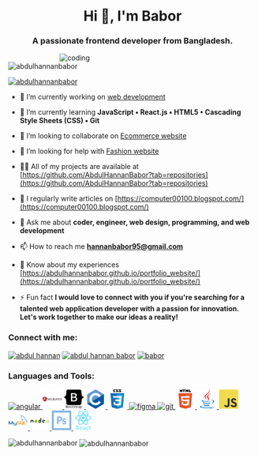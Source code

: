 
<h1 align="center">Hi 👋, I'm Babor</h1>
<h3 align="center">A passionate frontend developer from Bangladesh.</h3>

<img align="right" alt="coding" width="400" src="https://i.gifer.com/PwSB.gif">

<p align="left"> <img src="https://komarev.com/ghpvc/?username=abdulhannanbabor&label=Profile%20views&color=0e75b6&style=flat" alt="abdulhannanbabor" /> </p>

<p align="left"> <a href="https://github.com/ryo-ma/github-profile-trophy"><img src="https://github-profile-trophy.vercel.app/?username=abdulhannanbabor" alt="abdulhannanbabor" /></a> </p>

- 🔭 I’m currently working on [web development](https://abdulhannanbabor.github.io/portfolio_website/)

- 🌱 I’m currently learning **JavaScript • React.js • HTML5 • Cascading Style Sheets (CSS) • Git**

- 👯 I’m looking to collaborate on [Ecommerce website](https://abdulhannanbabor.github.io/Panda_Commerse_website/)

- 🤝 I’m looking for help with [Fashion website](https://abdulhannanbabor.github.io/Penguin-fashion-tailwind/)

- 👨‍💻 All of my projects are available at [https://github.com/AbdulHannanBabor?tab=repositories](https://github.com/AbdulHannanBabor?tab=repositories)

- 📝 I regularly write articles on [https://computer00100.blogspot.com/](https://computer00100.blogspot.com/)

- 💬 Ask me about **coder, engineer, web design, programming, and web development**

- 📫 How to reach me **hannanbabor95@gmail.com**

- 📄 Know about my experiences [https://abdulhannanbabor.github.io/portfolio_website/](https://abdulhannanbabor.github.io/portfolio_website/)

- ⚡ Fun fact **I would love to connect with you if you're searching for a talented web application developer with a passion for innovation. Let's work together to make our ideas a reality!**

<h3 align="left">Connect with me:</h3>
<p align="left">
<a href="https://linkedin.com/in/abdul hannan" target="blank"><img align="center" src="https://raw.githubusercontent.com/rahuldkjain/github-profile-readme-generator/master/src/images/icons/Social/linked-in-alt.svg" alt="abdul hannan" height="30" width="40" /></a>
<a href="https://fb.com/abdul hannan babor" target="blank"><img align="center" src="https://raw.githubusercontent.com/rahuldkjain/github-profile-readme-generator/master/src/images/icons/Social/facebook.svg" alt="abdul hannan babor" height="30" width="40" /></a>
<a href="https://www.youtube.com/c/babor" target="blank"><img align="center" src="https://raw.githubusercontent.com/rahuldkjain/github-profile-readme-generator/master/src/images/icons/Social/youtube.svg" alt="babor" height="30" width="40" /></a>
</p>

<h3 align="left">Languages and Tools:</h3>
<p align="left"> <a href="https://angular.io" target="_blank" rel="noreferrer"> <img src="https://angular.io/assets/images/logos/angular/angular.svg" alt="angular" width="40" height="40"/> </a> <a href="https://angular.io" target="_blank" rel="noreferrer"> <img src="https://raw.githubusercontent.com/devicons/devicon/master/icons/angularjs/angularjs-original-wordmark.svg" alt="angularjs" width="40" height="40"/> </a> <a href="https://getbootstrap.com" target="_blank" rel="noreferrer"> <img src="https://raw.githubusercontent.com/devicons/devicon/master/icons/bootstrap/bootstrap-plain-wordmark.svg" alt="bootstrap" width="40" height="40"/> </a> <a href="https://www.cprogramming.com/" target="_blank" rel="noreferrer"> <img src="https://raw.githubusercontent.com/devicons/devicon/master/icons/c/c-original.svg" alt="c" width="40" height="40"/> </a> <a href="https://www.w3schools.com/css/" target="_blank" rel="noreferrer"> <img src="https://raw.githubusercontent.com/devicons/devicon/master/icons/css3/css3-original-wordmark.svg" alt="css3" width="40" height="40"/> </a> <a href="https://www.figma.com/" target="_blank" rel="noreferrer"> <img src="https://www.vectorlogo.zone/logos/figma/figma-icon.svg" alt="figma" width="40" height="40"/> </a> <a href="https://git-scm.com/" target="_blank" rel="noreferrer"> <img src="https://www.vectorlogo.zone/logos/git-scm/git-scm-icon.svg" alt="git" width="40" height="40"/> </a> <a href="https://www.w3.org/html/" target="_blank" rel="noreferrer"> <img src="https://raw.githubusercontent.com/devicons/devicon/master/icons/html5/html5-original-wordmark.svg" alt="html5" width="40" height="40"/> </a> <a href="https://www.java.com" target="_blank" rel="noreferrer"> <img src="https://raw.githubusercontent.com/devicons/devicon/master/icons/java/java-original.svg" alt="java" width="40" height="40"/> </a> <a href="https://developer.mozilla.org/en-US/docs/Web/JavaScript" target="_blank" rel="noreferrer"> <img src="https://raw.githubusercontent.com/devicons/devicon/master/icons/javascript/javascript-original.svg" alt="javascript" width="40" height="40"/> </a> <a href="https://www.mysql.com/" target="_blank" rel="noreferrer"> <img src="https://raw.githubusercontent.com/devicons/devicon/master/icons/mysql/mysql-original-wordmark.svg" alt="mysql" width="40" height="40"/> </a> <a href="https://nodejs.org" target="_blank" rel="noreferrer"> <img src="https://raw.githubusercontent.com/devicons/devicon/master/icons/nodejs/nodejs-original-wordmark.svg" alt="nodejs" width="40" height="40"/> </a> <a href="https://www.photoshop.com/en" target="_blank" rel="noreferrer"> <img src="https://raw.githubusercontent.com/devicons/devicon/master/icons/photoshop/photoshop-line.svg" alt="photoshop" width="40" height="40"/> </a> <a href="https://reactjs.org/" target="_blank" rel="noreferrer"> <img src="https://raw.githubusercontent.com/devicons/devicon/master/icons/react/react-original-wordmark.svg" alt="react" width="40" height="40"/> </a> </p>

<p><img align="left" src="https://github-readme-stats.vercel.app/api/top-langs?username=abdulhannanbabor&show_icons=true&locale=en&layout=compact" alt="abdulhannanbabor" /></p>

<p>&nbsp;<img align="center" src="https://github-readme-stats.vercel.app/api?username=abdulhannanbabor&show_icons=true&locale=en" alt="abdulhannanbabor" /></p>
